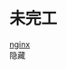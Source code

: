 <html>
<head>
    <meta charset="utf-8">
	<title>YoumuNeko</title>
    <link rel="stylesheet" href="/live2d/css/live2d.css" />
</head>
<body>
	<h1>未完工</h1>
    <div class="title">
        <a href="http://192.168.69.140:9999">nginx</a></div>
    <div id="landlord">
    <div class="message" style="opacity:0"></div>
    <canvas id="live2d" width="280" height="250" class="live2d"></canvas>
    <div class="hide-button">隐藏</div>
</div>
<script type="text/javascript" src="https://cdn.bootcss.com/jquery/2.2.4/jquery.min.js"></script>
<script type="text/javascript">
    var message_Path = '/live2d/'
    var home_Path = 'https://youmuneko.github.io/'
</script>
<script type="text/javascript" src="/live2d/js/live2d.js"></script>
<script type="text/javascript" src="/live2d/js/message.js"></script>
<script type="text/javascript">
    loadlive2d("live2d", "/live2d/model/tia/model.json");
</script>
</body>
</html>
